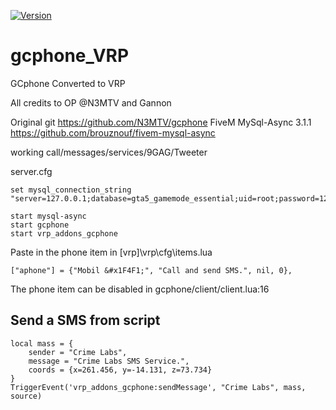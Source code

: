 [![Version](https://img.shields.io/badge/Version-3.0-green)](https://github.com/DracoDragon88/gcphone_vrp)
# gcphone_VRP

GCphone Converted to VRP

All credits to OP @N3MTV and Gannon

Original git
https://github.com/N3MTV/gcphone
FiveM MySql-Async 3.1.1
https://github.com/brouznouf/fivem-mysql-async

working call/messages/services/9GAG/Tweeter

server.cfg
```
set mysql_connection_string "server=127.0.0.1;database=gta5_gamemode_essential;uid=root;password=1202"

start mysql-async
start gcphone
start vrp_addons_gcphone
```

Paste in the phone item in [vrp]\vrp\cfg\items.lua
```
["aphone"] = {"Mobil &#x1F4F1;", "Call and send SMS.", nil, 0},
```
The phone item can be disabled in gcphone/client/client.lua:16

## Send a SMS from script

```
local mass = {
	sender = "Crime Labs",
	message = "Crime Labs SMS Service.",
	coords = {x=261.456, y=-14.131, z=73.734}
}
TriggerEvent('vrp_addons_gcphone:sendMessage', "Crime Labs", mass, source)
```